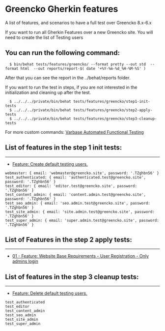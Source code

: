 # Greencko Gherkin features

A list of features, and scenarios to have a full test over Greencko 8.x-6.x

If you want to run all Gherkin Features over a new Greencko site.
You will need to create the list of Testing users

## You can run the following command:
```
  $ bin/behat tests/features/greencko/ --format pretty --out std  --format html  --out reports/report-$( date '+%Y-%m-%d_%H-%M-%S' )
```

After that you can see the report in the ../behat/reports folder.

If you want to run the test in steps, if you are not interested in the
initialization and cleaning up after the test.

```
  $ ../../../private/bin/behat tests/features/greencko/step1-init-tests
  $ ../../../private/bin/behat tests/features/greencko/step2-apply-tests
  $ ../../../private/bin/behat tests/features/greencko/step3-cleanup-tests
```
For more custom commands: [Varbase Automated Functional Testing](https://github.com/metalbote/greencko/blob/master/tests/README.md)


## List of features in the step 1 init tests:
--------------------------------------------------------------------------------
* [Feature: Create default testing users.](https://github.com/metalbote/greencko/blob/master/tests/features/greencko/step1-init-tests/1-create-default-testing-users.feature)
```
webmaster: { email: 'webmaster@greencko.site', password: '.TZghbn56' }
test_authenticated: { email: 'authenticated.test@greencko.site', password: '.TZghbn56' }
test_editor: { email: 'editor.test@greencko.site', password: '.TZghbn56' }
test_content_admin: { email: 'content.admin.test@greencko.site', password: '.TZghbn56' }
test_seo_admin: { email: 'seo.admin.test@greencko.site', password: '.TZghbn56' }
test_site_admin: { email: 'site.admin.test@greencko.site', password: '.TZghbn56' }
test_super_admin: { email: 'super.admin.test@greencko.site', password: '.TZghbn56' }
```

## List of Features in the step 2 apply tests:
--------------------------------------------------------------------------------
* [01 - Feature: Website Base Requirements - User Registration - Only admins login](https://github.com/metalbote/greencko/blob/master/tests/features/greencko/step2-apply-tests/01-website-base-requirements/01-01-user-registration_only-admins-login.feature)

## List of features in the step 3 cleanup tests:
--------------------------------------------------------------------------------
* [Feature: Delete default testing users.](https://github.com/metalbote/greencko/blob/master/tests/features/greencko/step3-cleanup-tests/1-delete-default-testing-users.feature)
```
test_authenticated
test_editor
test_content_admin
test_seo_admin
test_site_admin
test_super_admin
```
